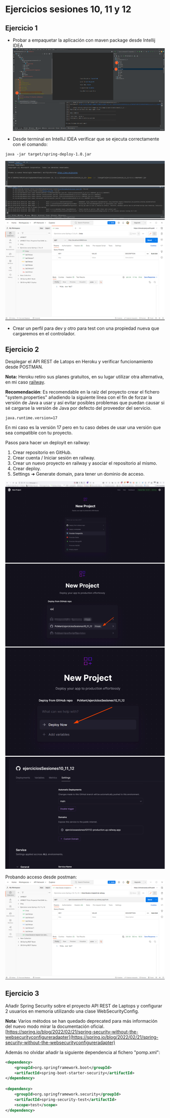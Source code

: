  # Ejercicios sesiones 10, 11 y 12

## Ejercicio 1
* Probar a empaquetar la aplicación con maven package desde Intellij IDEA
![Empaquetando aplicación](screenshots/2023-01-01_04-49.png)

* Desde terminal en IntelliJ IDEA verificar que se ejecuta correctamente con el comando:
```
java -jar target/spring-deploy-1.0.jar
```
![Comando para ejecutar el jar generado del proyecto](screenshots/2023-01-01_04-54.png)
![Resultante tras ejecutar el jar por consola](screenshots/2023-01-01_04-54_1.png)
![Probando el API ejecutada desde el jar](screenshots/2023-01-01_05-57.png)
* Crear un perfil para dev y otro para test con una propiedad nueva que cargaremos en el controlador.

## Ejercicio 2
Desplegar el API REST de Latops en Heroku y verificar funcionamiento desde POSTMAN.

**Nota:** Heroku retiro sus planes gratuitos, en su lugar utilizar otra alternativa, en mi caso
[railway](https://railway.app/).

**Recomendación**: Es recomendable en la raíz del proyecto crear el fichero "system.properties" añadiendo la siguiente línea con el fin de forzar la versión de Java a usar y así evitar posibles problemas que puedan causar si sé cargarse la versión de Java por defecto del proveedor del servicio.
```
java.runtime.version=17
```
En mi caso es la versión 17 pero en tu caso debes de usar una versión que sea compatible con tu
proyecto.

Pasos para hacer un deployit en railway:

1. Crear repositorio en GitHub.
2. Crear cuenta / Iniciar sesión en railway.
3. Crear un nuevo proyecto en railway y asociar el repositorio al mismo.
4. Crear deploy.
5. Settings ➜ Generate domain, para tener un dominio de acceso.

![Creando nuevo proyecto en railway](screenshots/2023-01-02_00-10.png)
![Asociando un repositorio de GitHub al proyecto de railway](screenshots/2023-01-02_00-10_1.png)
![Crear el deploy o despliegue](screenshots/2023-01-02_00-11.png)
![Añadiendo un dominio para poder utilizar el deploy](screenshots/2023-01-02_00-24.png)

Probando acceso desde postman:
![Probando el deploit desde postman el endpoint hola](screenshots/2023-01-02_00-27.png)

## Ejercicio 3
Añadir Spring Security sobre el proyecto API REST de Laptops y configurar 2 usuarios en memoria
utilizando una clase WebSecurityConfig.

**Nota**: Varios métodos se han quedado deprecated para más información
del nuevo modo mirar la documentación oficial.
[https://spring.io/blog/2022/02/21/spring-security-without-the-websecurityconfigureradapter](https://spring.io/blog/2022/02/21/spring-security-without-the-websecurityconfigureradapter)

Además no olvidar añadir la siguiente dependencia al fichero "pomp.xml":

```xml
<dependency>
    <groupId>org.springframework.boot</groupId>
    <artifactId>spring-boot-starter-security</artifactId>
</dependency>

<dependency>
    <groupId>org.springframework.security</groupId>
    <artifactId>spring-security-test</artifactId>
    <scope>test</scope>
</dependency>
```